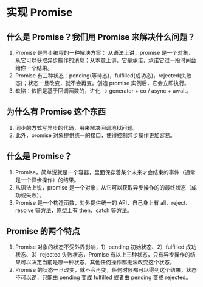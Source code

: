 <!--
 * @Author: xinxu
 * @Date: 2022-12-20 17:22:04
 * @LastEditors: xinxu
 * @LastEditTime: 2022-12-20 17:44:10
 * @FilePath: /Promise/README.md
-->

# 实现 Promise

## 什么是 Promise？我们用 Promise 来解决什么问题？

1. Promise 是异步编程的一种解决方案： 从语法上讲，promise 是一个对象，从它可以获取异步操作的消息；从本意上讲，它是承诺，承诺它过一段时间会给你一个结果。
2. Promise 有三种状态：pending(等待态)，fulfilled(成功态)，rejected(失败态)；状态一旦改变，就不会再变。创造 promise 实例后，它会立即执行。
3. 缺陷：依旧是基于回调函数的，进化--> generator + co / async + await。

## 为什么有 Promise 这个东西

1. 同步的方式写异步的代码，用来解决回调地狱问题。
2. 此外，promise 对象提供统一的接口，使得控制异步操作更加容易。

## 什么是 Promise？

1. Promise，简单说就是一个容器，里面保存着某个未来才会结束的事件（通常是一个异步操作）的结果。
2. 从语法上说，promise 是一个对象，从它可以获取异步操作的的最终状态（成功或失败）。
3. Promise 是一个构造函数，对外提供统一的 API，自己身上有 all、reject、resolve 等方法，原型上有 then、catch 等方法。

## Promise 的两个特点

1. Promise 对象的状态不受外界影响，1）pending 初始状态、2）fulfilled 成功状态、3）rejected 失败状态，Promise 有以上三种状态，只有异步操作的结果可以决定当前是哪一种状态，其他任何操作都无法改变这个状态。
2. Promise 的状态一旦改变，就不会再变，任何时候都可以得到这个结果，状态不可以逆，只能由 pending 变成 fulfilled 或者由 pending 变成 rejected。
